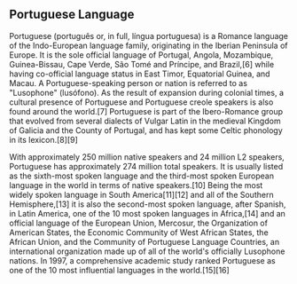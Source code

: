 ## Portuguese Language

Portuguese (português or, in full, língua portuguesa) is a Romance language of the Indo-European language family, originating in the Iberian Peninsula of Europe. It is the sole official language of Portugal, Angola, Mozambique, Guinea-Bissau, Cape Verde, São Tomé and Príncipe, and Brazil,[6] while having co-official language status in East Timor, Equatorial Guinea, and Macau. A Portuguese-speaking person or nation is referred to as "Lusophone" (lusófono). As the result of expansion during colonial times, a cultural presence of Portuguese and Portuguese creole speakers is also found around the world.[7] Portuguese is part of the Ibero-Romance group that evolved from several dialects of Vulgar Latin in the medieval Kingdom of Galicia and the County of Portugal, and has kept some Celtic phonology in its lexicon.[8][9]

With approximately 250 million native speakers and 24 million L2 speakers, Portuguese has approximately 274 million total speakers. It is usually listed as the sixth-most spoken language and the third-most spoken European language in the world in terms of native speakers.[10] Being the most widely spoken language in South America[11][12] and all of the Southern Hemisphere,[13] it is also the second-most spoken language, after Spanish, in Latin America, one of the 10 most spoken languages in Africa,[14] and an official language of the European Union, Mercosur, the Organization of American States, the Economic Community of West African States, the African Union, and the Community of Portuguese Language Countries, an international organization made up of all of the world's officially Lusophone nations. In 1997, a comprehensive academic study ranked Portuguese as one of the 10 most influential languages in the world.[15][16]
